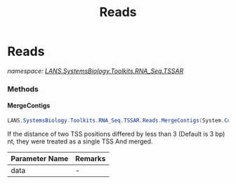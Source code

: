 ﻿---
title: Reads
---

# Reads
_namespace: [LANS.SystemsBiology.Toolkits.RNA_Seq.TSSAR](N-LANS.SystemsBiology.Toolkits.RNA_Seq.TSSAR.html)_



### Methods

#### MergeContigs
```csharp
LANS.SystemsBiology.Toolkits.RNA_Seq.TSSAR.Reads.MergeContigs(System.Collections.Generic.IEnumerable{LANS.SystemsBiology.Toolkits.RNA_Seq.TSSAR.Reads.ReadsGroupView},System.Int32)
```
If the distance of two TSS positions differed by less than 3 (Default is 3 bp) nt, they were treated as a single TSS And merged.

|Parameter Name|Remarks|
|--------------|-------|
|data|-|






